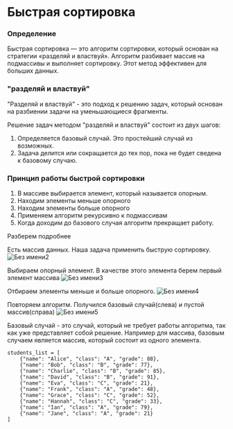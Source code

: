 # Быстрая сортировка

### Определение
Быстрая сортировка — это алгоритм сортировки, который основан на стратегии «разделяй и властвуй». Алгоритм разбивает массив на подмассивы и выполняет сортировку. Этот метод эффективен для больших данных. 

### "разделяй и властвуй" 

"Разделяй и властвуй" - это подход к решению задач, который основан на разбиении задачи на уменьшающиеся фрагменты.

Решение задач методом "разделяй и властвуй" состоит из двух шагов: 
1. Определяется базовый случай. Это простейший случай из возможных.
2. Задача делится или сокращается до тех пор, пока не будет сведена к базовому случаю.

### Принцип работы быстрой сортировки

1. В массиве выбирается элемент, который называется опорным.
2. Находим элементы меньше опорного
3. Находим элементы больше опорного
4. Применяем алгоритм рекурсивно к подмассивам
5. Когда доходим до базового случая алгоритм прекращает работу. 

Разберем подробнее

Есть массив данных. Наша задача применить быструю сортировку.
![Без имени2](https://github.com/user-attachments/assets/40f542d1-d09b-4b39-9a63-a6b4ae1fdcb4)

Выбираем опорный элемент. В качестве этого элемента берем первый элемент массива
![Без имени3](https://github.com/user-attachments/assets/acd8937a-b997-44d4-8a94-2c0d4d3bb7c6)

Отбираем элементы меньше и больше опорного.
![Без имени4](https://github.com/user-attachments/assets/b3e4fe53-1ccf-4f5e-818f-1add740eedda)

Повторяем алгоритм. Получился базовый случай(слева) и пустой массив(справа)
![Без имени5](https://github.com/user-attachments/assets/b830fc01-d22c-4ed5-a6ce-8117f8acd785)


Базовый случай - это случай, который не требует работы алгоритма, так как уже представляет собой решение. Например для массива, базовым случаем является массив, который состоит из одного элемента.

```
students_list = [  
    {"name": "Alice", "class": "A", "grade": 88},  
    {"name": "Bob", "class": "B", "grade": 77},  
    {"name": "Charlie", "class": "B", "grade": 85},  
    {"name": "David", "class": "B", "grade": 91},  
    {"name": "Eva", "class": "C", "grade": 21},  
    {"name": "Frank", "class": "A", "grade": 48},  
    {"name": "Grace", "class": "C", "grade": 52},  
    {"name": "Hannah", "class": "C", "grade": 33},  
    {"name": "Ian", "class": "A", "grade": 79},  
    {"name": "Jane", "class": "A", "grade": 21}  
]
```
